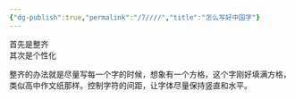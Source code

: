 ```yaml
---
{"dg-publish":true,"permalink":"/7////","title":"怎么写好中国字"}
---
```



首先是整齐  
其次是个性化

整齐的办法就是尽量写每一个字的时候，想象有一个方格，这个字刚好填满方格，类似高中作文纸那样。控制字符的间距，让字体尽量保持竖直和水平。
